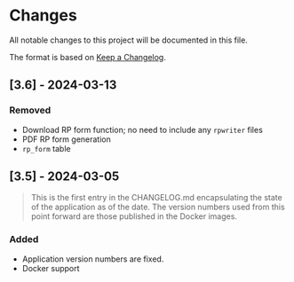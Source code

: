 # Changes

All notable changes to this project will be documented in this file.

The format is based on [Keep a Changelog](https://keepachangelog.com/en/1.1.0/).

## [3.6] - 2024-03-13

### Removed

- Download RP form function; no need to include any `rpwriter` files
- PDF RP form generation
- `rp_form` table

## [3.5] - 2024-03-05

> This is the first entry in the CHANGELOG.md encapsulating the state of the application as of the
> date. The version numbers used from this point forward are those published in the Docker images.

### Added

- Application version numbers are fixed.
- Docker support
